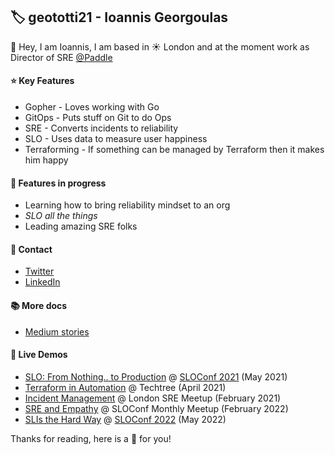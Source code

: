 ## 🏷️ geototti21 - Ioannis Georgoulas

👋 Hey, I am Ioannis, I am based in ☀️ London and at the moment work as Director of SRE [@Paddle](https://github.com/PaddleHQ)

#### ⭐ Key Features
* Gopher - Loves working with Go
* GitOps - Puts stuff on Git to do Ops
* SRE - Converts incidents to reliability
* SLO - Uses data to measure user happiness
* Terraforming  - If something can be managed by Terraform then it makes him happy 

#### 🚧 Features in progress
* Learning how to bring reliability mindset to an org
* _SLO all the things_
* Leading amazing SRE folks

#### 💬 Contact
* [Twitter](https://twitter.com/geototti21)
* [LinkedIn](https://www.linkedin.com/in/ioannis-georgoulas-88ba4b8b/)

#### 📚 More docs
* [Medium stories](https://geototti21.medium.com/)

#### 🎥 Live Demos
* [SLO: From Nothing.. to Production](https://www.youtube.com/watch?v=2HaW7nNKsjE) @ [SLOConf 2021](https://www.sloconf.com/sloconf-2021) (May 2021)
* [Terraform in Automation](https://www.youtube.com/watch?v=QtWBVF_2FcY&list=PLGIluf8yE9Wg0-ifXxRTZKGBJi9V2n094&index=4) @ Techtree (April 2021)
* [Incident Management](https://twitter.com/OrbisConsult/status/1364561057876905987) @ London SRE Meetup (February 2021)
* [SRE and Empathy](https://www.youtube.com/watch?v=yaaPBnDkLF8&t=157s) @ SLOConf Monthly Meetup (February 2022)
* [SLIs the Hard Way](https://www.youtube.com/watch?v=_-75ms9UJfQ&list=PLLNq9CBV7AFwkXvYmjPPIQlRDVwTmacEK&index=44) @ [SLOConf 2022](https://www.sloconf.com/) (May 2022)


Thanks for reading, here is a 🍰 for you!
